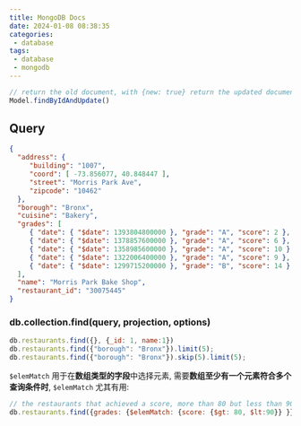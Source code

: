 ```yaml
---
title: MongoDB Docs
date: 2024-01-08 08:38:35
categories:
 - database
tags:
 - database
 - mongodb
---
```


```js
// return the old document, with {new: true} return the updated document.
Model.findByIdAndUpdate()
```

## Query

```json
{
  "address": {
     "building": "1007",
     "coord": [ -73.856077, 40.848447 ],
     "street": "Morris Park Ave",
     "zipcode": "10462"
  },
  "borough": "Bronx",
  "cuisine": "Bakery",
  "grades": [
     { "date": { "$date": 1393804800000 }, "grade": "A", "score": 2 },
     { "date": { "$date": 1378857600000 }, "grade": "A", "score": 6 },
     { "date": { "$date": 1358985600000 }, "grade": "A", "score": 10 },
     { "date": { "$date": 1322006400000 }, "grade": "A", "score": 9 },
     { "date": { "$date": 1299715200000 }, "grade": "B", "score": 14 }
  ],
  "name": "Morris Park Bake Shop",
  "restaurant_id": "30075445"
}
```

### db.collection.find(query, projection, options)

```js
db.restaurants.find({}, {_id: 1, name:1})
db.restaurants.find({"borough": "Bronx"}).limit(5);
db.restaurants.find({"borough": "Bronx"}).skip(5).limit(5);
```

`$elemMatch` 用于在**数组类型的字段**中选择元素, 需要**数组至少有一个元素符合多个查询条件时**, `$elemMatch` 尤其有用:

```js
// the restaurants that achieved a score, more than 80 but less than 90
db.restaurants.find({grades: {$elemMatch: {score: {$gt: 80, $lt:90}} }})
```



